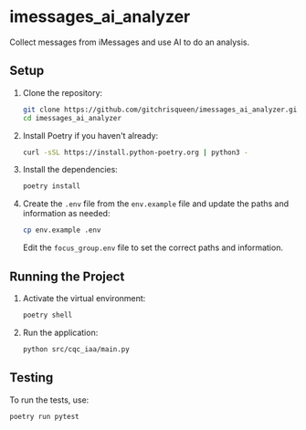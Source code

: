 # imessages_ai_analyzer

Collect messages from iMessages and use AI to do an analysis.

## Setup

1. Clone the repository:

    ```sh
    git clone https://github.com/gitchrisqueen/imessages_ai_analyzer.git
    cd imessages_ai_analyzer
    ```

2. Install Poetry if you haven't already:

    ```sh
    curl -sSL https://install.python-poetry.org | python3 -
    ```

3. Install the dependencies:

    ```sh
    poetry install
    ```

4. Create the `.env` file from the `env.example` file and update the paths and information as needed:

    ```sh
    cp env.example .env
    ```

    Edit the `focus_group.env` file to set the correct paths and information.

## Running the Project

1. Activate the virtual environment:

    ```sh
    poetry shell
    ```

2. Run the application:

    ```sh
    python src/cqc_iaa/main.py
    ```

## Testing

To run the tests, use:

```sh
poetry run pytest
